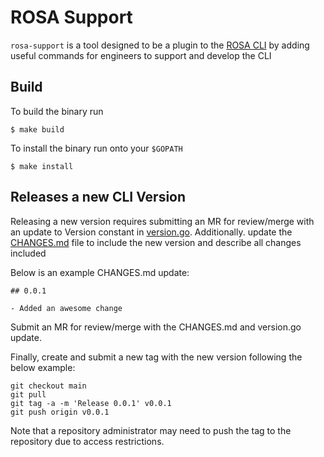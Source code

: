 # ROSA Support
`rosa-support` is a tool designed to be a plugin to the [ROSA CLI](https://github.com/openshift/rosa) by adding useful commands for engineers to support and develop the CLI

## Build 
To build the binary run 
``` 
$ make build
```
To install the binary run onto your `$GOPATH`
``` 
$ make install
```

## Releases a new CLI Version
Releasing a new version requires submitting an MR for review/merge with an update to Version constant in [version.go](pkg/version/version.go).
Additionally. update the [CHANGES.md](CHANGES.md) file to include the new version and describe all changes included

Below is an example CHANGES.md update:
```
## 0.0.1

- Added an awesome change
```

Submit an MR for review/merge with the CHANGES.md and version.go update.

Finally, create and submit a new tag with the new version following the below example:

```shell
git checkout main
git pull
git tag -a -m 'Release 0.0.1' v0.0.1
git push origin v0.0.1
```

Note that a repository administrator may need to push the tag to the repository due to access restrictions.